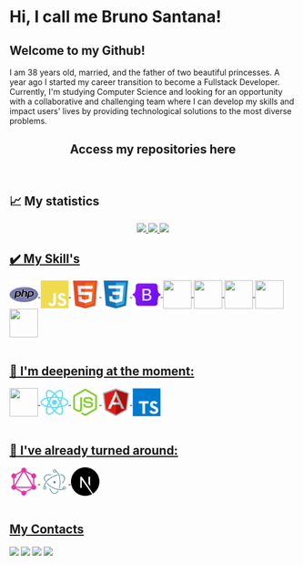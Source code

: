 # Hi, I call me Bruno Santana!
## Welcome to my Github!

<p>I am 38 years old, married, and the father of two beautiful princesses. A year ago I started my career transition to become a Fullstack Developer. Currently, I'm studying Computer Science and looking for an opportunity with a collaborative and challenging team where I can develop my skills and impact users' lives by providing technological solutions to the most diverse problems.</p> 


<div align='center'>
  <h2>
    <a
    target="_blank"
    style="text-decoration: none"
    href="https://github.com/bruno-santana-github?tab=stars"
    >Access my repositories here</a>
  </h2>
</div>

<br>

## :chart_with_upwards_trend: My statistics

<div align="center">
  <a href="https://github.com/bruno-santana-github">
  <section>
  <img height="160em" src="https://github-readme-stats.vercel.app/api?username=bruno-santana-github&show_icons=true&theme=dark&include_all_commits=true&count_private=true"/>
  <img height="160em" src="https://github-readme-stats.vercel.app/api/top-langs/?username=bruno-santana-github&layout=compact&langs_count=7&theme=dark"/>
  <img height='160em' src='https://github-readme-streak-stats.herokuapp.com?user=bruno-santana-github&theme=dark&date_format=j%20M%5B%20Y%5D&fire=DD0000&ring=52DD81&dates=52DD81&stroke=ABCFDD' />
  </section>
</div>


## ✔️ My Skill's

<div>
  <img align="center"  height="50" width="50" src="https://raw.githubusercontent.com/devicons/devicon/master/icons/php/php-original.svg"/>
  
  <img align="center"  height="50" width="50" src="https://raw.githubusercontent.com/devicons/devicon/master/icons/javascript/javascript-plain.svg"/>
  <img align="center"  height="50" width="50" src="https://raw.githubusercontent.com/devicons/devicon/master/icons/html5/html5-original.svg"/>
  <img align="center"  height="50" width="50" src="https://raw.githubusercontent.com/devicons/devicon/master/icons/css3/css3-original.svg"/>
  <img align="center"  height="50" width="50" src="https://raw.githubusercontent.com/devicons/devicon/master/icons/bootstrap/bootstrap-original.svg"/>
  <img align="center"  height="50" width="50" src="https://cdn.jsdelivr.net/gh/devicons/devicon/icons/sass/sass-original.svg" />
  <img align="center"  height="50" width="50" src="https://cdn.jsdelivr.net/gh/devicons/devicon/icons/flutter/flutter-original.svg" />
  <img align="center"  height="50" width="50" src="https://cdn.jsdelivr.net/gh/devicons/devicon/icons/git/git-original.svg" />
  <img align="center"  height="50" width="50" src="https://cdn.jsdelivr.net/gh/devicons/devicon/icons/docker/docker-original.svg" />
  <img align="center"  height="50" width="50" src="https://cdn.jsdelivr.net/gh/devicons/devicon/icons/vscode/vscode-original.svg" />
</div>
<br>

## :rocket: I'm deepening at the moment:
  
<div>
  <img align="center"  height="50" width="50" src="https://user-images.githubusercontent.com/108142878/205117966-f1d99b12-7767-4298-b5e8-c3ddc64b4f82.png"/>
  <img align="center"  height="50" width="50" src="https://raw.githubusercontent.com/devicons/devicon/master/icons/react/react-original.svg"/>
  <img align="center"  height="50" width="50" src="https://raw.githubusercontent.com/devicons/devicon/master/icons/nodejs/nodejs-original.svg"/>
  <img align="center"  height="50" width="50" src="https://raw.githubusercontent.com/devicons/devicon/master/icons/angularjs/angularjs-original.svg"/>
  <img align="center"  height="50" width="50" src="https://raw.githubusercontent.com/devicons/devicon/master/icons/typescript/typescript-original.svg"/>
</div>
<br>
  
## :mag_right: I've already turned around:
  
<div>
  <img align="center"  height="50" width="50" src="https://raw.githubusercontent.com/devicons/devicon/master/icons/graphql/graphql-plain.svg"/>
  <img align="center"  height="50" width="50" src="https://raw.githubusercontent.com/devicons/devicon/master/icons/electron/electron-original.svg"/>
  <img align="center"  height="50" width="50" src="https://raw.githubusercontent.com/devicons/devicon/master/icons/nextjs/nextjs-original.svg"/>
  
</div>
<br>

## My Contacts
  <a href="mailto:brunomoraes.bm.bm@gmail.com"><img src="https://img.shields.io/badge/Gmail-D14836?style=for-the-badge&logo=gmail&logoColor=white" target="_blank"></a> 
  <a href="https://www.linkedin.com/in/bruno-santana-moraes/" target="_blank"><img src="https://img.shields.io/badge/-LinkedIn-%230077B5?style=for-the-badge&logo=linkedin&logoColor=white" target="_blank"></a>
  <a href="https://www.facebook.com/falcao.moraes"><img src="https://img.shields.io/badge/Facebook-1877F2?style=for-the-badge&logo=facebook&logoColor=white" target="_blank"></a>
  <a href="https://www.instagram.com/bm_bruno08/"><img src="https://img.shields.io/badge/Instagram-E4405F?style=for-the-badge&logo=instagram&logoColor=white" target="_blank"></a>
  
